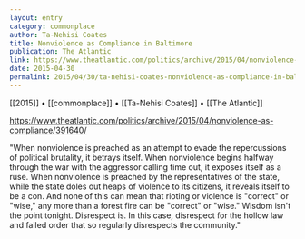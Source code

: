 ```yaml
---
layout: entry
category: commonplace
author: Ta-Nehisi Coates
title: Nonviolence as Compliance in Baltimore
publication: The Atlantic
link: https://www.theatlantic.com/politics/archive/2015/04/nonviolence-as-compliance/391640/
date: 2015-04-30
permalink: 2015/04/30/ta-nehisi-coates-nonviolence-as-compliance-in-baltimore
---
```


[[2015]] • [[commonplace]] • [[Ta-Nehisi Coates]] • [[The Atlantic]] 

https://www.theatlantic.com/politics/archive/2015/04/nonviolence-as-compliance/391640/

"When nonviolence is preached as an attempt to evade the repercussions of political brutality, it betrays itself. When nonviolence begins halfway through the war with the aggressor calling time out, it exposes itself as a ruse. When nonviolence is preached by the representatives of the state, while the state doles out heaps of violence to its citizens, it reveals itself to be a con. And none of this can mean that rioting or violence is "correct" or "wise," any more than a forest fire can be "correct" or "wise." Wisdom isn't the point tonight. Disrespect is. In this case, disrespect for the hollow law and failed order that so regularly disrespects the community."
 
 

